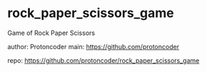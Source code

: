 # rock_paper_scissors_game
Game of Rock Paper Scissors

author: Protoncoder
main: https://github.com/protoncoder

repo: https://github.com/protoncoder/rock_paper_scissors_game
